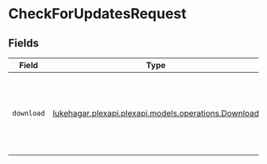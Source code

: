 # CheckForUpdatesRequest


## Fields

| Field                                                                                       | Type                                                                                        | Required                                                                                    | Description                                                                                 |
| ------------------------------------------------------------------------------------------- | ------------------------------------------------------------------------------------------- | ------------------------------------------------------------------------------------------- | ------------------------------------------------------------------------------------------- |
| `download`                                                                                  | [lukehagar.plexapi.plexapi.models.operations.Download](../../models/operations/Download.md) | :heavy_minus_sign:                                                                          | Indicate that you want to start download any updates found.                                 |